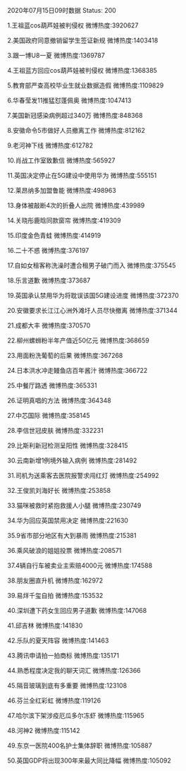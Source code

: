 2020年07月15日09时数据
Status: 200

1.王祖蓝cos葫芦娃被判侵权
微博热度:3920627

2.美国政府同意撤销留学生签证新规
微博热度:1403418

3.跟一博U8一夏
微博热度:1369787

4.王祖蓝方回应cos葫芦娃被判侵权
微博热度:1368385

5.教育部严查高校毕业生就业数据造假
微博热度:1109829

6.华春莹发11推猛怼蓬佩奥
微博热度:1047413

7.美国新冠感染病例超过340万
微博热度:848368

8.安徽命令5市做好人员撤离工作
微博热度:812162

9.老河神下线
微博热度:612782

10.肖战工作室致歉信
微博热度:565927

11.英国决定停止在5G建设中使用华为
微博热度:555151

12.莱昂纳多加盟鲁能
微博热度:498963

13.身体被敲断4次的折叠人出院
微博热度:439989

14.关晓彤鹿晗同款窗帘
微博热度:419309

15.印度金色青蛙
微博热度:414919

16.二十不惑
微博热度:376197

17.自如女租客称洗澡时遭合租男子破门而入
微博热度:375545

18.乐言道歉
微博热度:373687

19.英国承认禁用华为将耽误该国5G建设进度
微博热度:372370

20.安徽要求长江江心洲外滩圩人员尽快撤离
微博热度:371344

21.成都大丰
微博热度:370570

22.柳州螺蛳粉半年产值近50亿元
微博热度:368659

23.用面粉洗葡萄的后果
微博热度:367268

24.日本洪水冲走鳗鱼店百年酱汁
微博热度:366722

25.中餐厅路透
微博热度:365331

26.证明真唱的方法
微博热度:364348

27.中芯国际
微博热度:358145

28.李信世冠皮肤
微博热度:332231

29.比斯利新冠检测呈阳性
微博热度:328415

30.云南新增1例境外输入病例
微博热度:281492

31.司机为送乘客去医院报警求闯红灯
微博热度:254992

32.王俊凯刘海好长
微博热度:253858

33.猫咪被救时紧抱救援人小腿
微博热度:230749

34.华为回应英国禁用决定
微博热度:221630

35.9省市部分地区有大到暴雨
微博热度:215381

36.乘风破浪的姐姐投票
微博热度:208571

37.4辆自行车被卖业主索赔4000元
微博热度:174588

38.朋友圈直升机
微博热度:162972

39.易烊千玺自拍
微博热度:153532

40.深圳遭下药女生回应男子道歉
微博热度:147068

41.邱吉林
微博热度:141830

42.乐队的夏天阵容
微博热度:141463

43.腾讯申请拍一拍商标
微博热度:135171

44.熟悉程度决定我的聊天词汇
微博热度:126366

45.隔音玻璃到底有多重要
微博热度:123108

46.芬兰全红彩虹
微博热度:119126

47.哈尔滨下架涉疫厄瓜多尔冻虾
微博热度:115965

48.河神2
微博热度:115142

49.东京一医院400名护士集体辞职
微博热度:105887

50.英国GDP将出现300年来最大同比降幅
微博热度:105092

